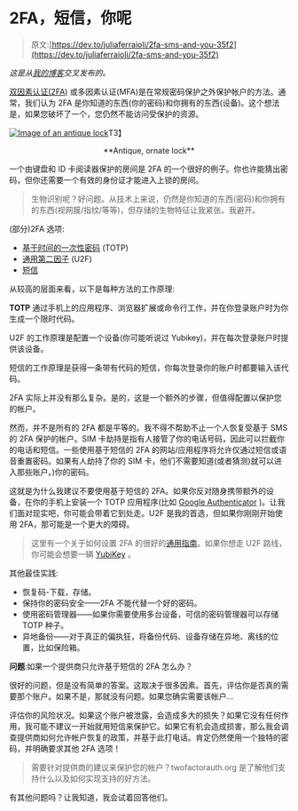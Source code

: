 # 2FA，短信，你呢

> 原文:[https://dev.to/juliaferraioli/2fa-sms-and-you-35f2](https://dev.to/juliaferraioli/2fa-sms-and-you-35f2)

*这是从[我的博客](https://www.juliaferraioli.com/blog/2018/08/2fa-sms-you/)交叉发布的。*

[双因素认证(2FA)](https://en.wikipedia.org/wiki/Multi-factor_authentication) 或多因素认证(MFA)是在常规密码保护之外保护帐户的方法。通常，我们认为 2FA 是你知道的东西(你的密码)和你拥有的东西(设备)。这个想法是，如果您破坏了一个，您仍然不能访问受保护的资源。

[![Image of an antique lock](../Images/37bbf40199b43f9df7f4aaaa2e770226.png "Image of an antique lock")](https://res.cloudinary.com/practicaldev/image/fetch/s--pY2MEk7d--/c_limit%2Cf_auto%2Cfl_progressive%2Cq_auto%2Cw_880/https://juliaferraioli.com/blog/images/2fa-sms-you/lock.jpg)T3】

<center>**Antique, ornate lock**</center>

一个由键盘和 ID 卡阅读器保护的房间是 2FA 的一个很好的例子。你也许能猜出密码，但你还需要一个有效的身份证才能进入上锁的房间。

> 生物识别呢？好问题。从技术上来说，仍然是你知道的东西(密码)和你拥有的东西(视网膜/指纹/等等)，但存储的生物特征让我紧张。我避开。

(部分)2FA 选项:

*   [基于时间的一次性密码](https://en.wikipedia.org/wiki/Time-based_One-time_Password_algorithm) (TOTP)
*   [通用第二因子](https://en.wikipedia.org/wiki/Universal_2nd_Factor) (U2F)
*   [短信](https://en.wikipedia.org/wiki/SMS)

从较高的层面来看，以下是每种方法的工作原理:

**TOTP** 通过手机上的应用程序、浏览器扩展或命令行工作，并在你登录账户时为你生成一个限时代码。

U2F 的工作原理是配置一个设备(你可能听说过 Yubikey)，并在每次登录账户时提供该设备。

短信的工作原理是获得一条带有代码的短信，你每次登录你的账户时都要输入该代码。

2FA 实际上并没有那么复杂。是的，这是一个额外的步骤，但值得配置以保护您的帐户。

然而，并不是所有的 2FA 都是平等的。我不得不帮助不止一个人恢复受基于 SMS 的 2FA 保护的帐户。SIM 卡劫持是指有人接管了你的电话号码，因此可以拦截你的电话和短信。一些使用基于短信的 2FA 的网站/应用程序将允许仅通过短信或语音重置密码。如果有人劫持了你的 SIM 卡，他们不需要知道(或者猜测)就可以进入那些账户。)你的密码。

这就是为什么我建议不要使用基于短信的 2FA。如果你反对随身携带额外的设备，在你的手机上安装一个 TOTP 应用程序(比如 [Google Authenticator](https://support.google.com/accounts/answer/1066447) )。让我们面对现实吧，你可能会带着它到处走。U2F 是我的首选，但如果你刚刚开始使用 2FA，那可能是一个更大的障碍。

> 这里有一个关于如何设置 2FA 的很好的[通用指南](https://www.theverge.com/2017/6/17/15772142/how-to-set-up-two-factor-authentication)。如果你想走 U2F 路线，你可能会想要一辆 [YubiKey](https://www.yubico.com/products/yubikey-hardware/) 。

其他最佳实践:

*   恢复码-下载，存储。
*   保持你的密码安全——2FA 不能代替一个好的密码。
*   使用密码管理器——如果你需要使用多台设备，可信的密码管理器可以存储 TOTP 种子。
*   异地备份——对于真正的偏执狂，将备份代码、设备存储在异地、离线的位置，比如保险箱。

**问题**:如果一个提供商只允许基于短信的 2FA 怎么办？

很好的问题，但是没有简单的答案。这取决于很多因素。首先，评估你是否真的需要那个账户。如果不是，那就没有问题。如果您确实需要该帐户…

评估你的风险状况。如果这个账户被泄露，会造成多大的损失？如果它没有任何作用，我可能不建议一开始就用短信来保护它。如果它有机会造成损害，那么我会调查提供商如何允许帐户恢复的政策，并基于此打电话。肯定仍然使用一个独特的密码，并明确要求其他 2FA 选项！

> 需要针对提供商的建议来保护您的帐户？twofactorauth.org 是了解他们支持什么以及如何实现支持的好方法。

有其他问题吗？让我知道，我会试着回答他们。